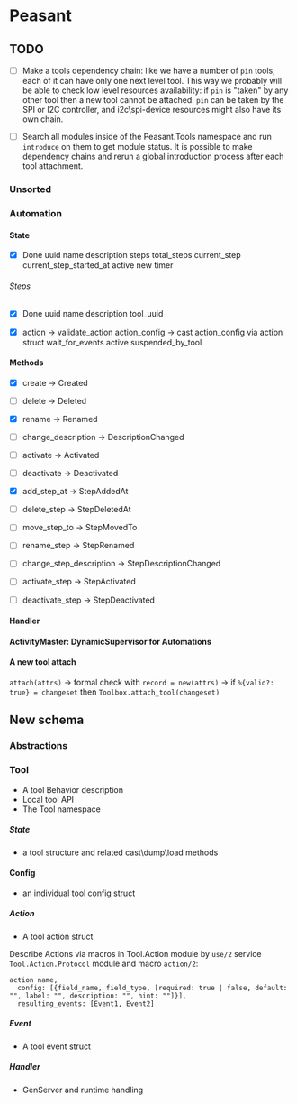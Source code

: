 # Peasant

## TODO

- [ ] Make a tools dependency chain: like we have a number of `pin` tools, each of it can have only one next level tool. This way we probably will be able to check low level resources availability: if `pin` is "taken" by any other tool then a new tool cannot be attached. `pin` can be taken by the SPI or I2C controller, and i2c\spi-device resources might also have its own chain.
- [ ] Search all modules inside of the Peasant.Tools namespace and run `introduce` on them to get module status. It is possible to make dependency chains and rerun a global introduction process after each tool attachment.



### Unsorted

### Automation

#### State
- [X] Done
uuid
name
description
steps
total_steps
current_step
current_step_started_at
active
new
timer

###### Steps
- [X] Done
uuid
name
description
tool_uuid
- [X] action -> validate_action
action_config -> cast action_config via action struct
wait_for_events
active
suspended_by_tool


#### Methods
- [X] create -> Created
- [ ] delete -> Deleted
- [X] rename -> Renamed
- [ ] change_description -> DescriptionChanged
- [ ] activate -> Activated
- [ ] deactivate -> Deactivated

- [X] add_step_at -> StepAddedAt
- [ ] delete_step -> StepDeletedAt
- [ ] move_step_to -> StepMovedTo
- [ ] rename_step -> StepRenamed
- [ ] change_step_description -> StepDescriptionChanged
- [ ] activate_step -> StepActivated
- [ ] deactivate_step -> StepDeactivated

#### Handler

#### ActivityMaster: DynamicSupervisor for Automations

#### A new tool attach
`attach(attrs)` ->
formal check with `record = new(attrs)` ->
if `%{valid?: true} = changeset` then `Toolbox.attach_tool(changeset)`


## New schema

### Abstractions

### Tool
- A tool Behavior description
- Local tool API
- The Tool namespace

##### State
- a tool structure and related cast\dump\load methods

#### Config
- an individual tool config struct

##### Action
- A tool action struct

Describe Actions via macros in Tool.Action module by `use/2` service `Tool.Action.Protocol` module and macro `action/2`:
```
action name, 
  config: [{field_name, field_type, [required: true | false, default: "", label: "", description: "", hint: ""]}],
  resulting_events: [Event1, Event2]
```

##### Event
- A tool event struct

##### Handler
- GenServer and runtime handling